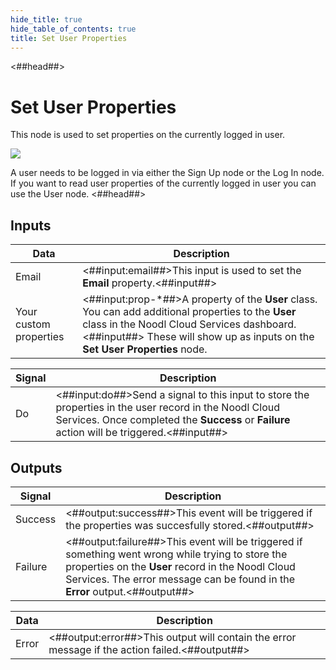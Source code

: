 ```yaml
---
hide_title: true
hide_table_of_contents: true
title: Set User Properties
---
```


<##head##>

# Set User Properties

This node is used to set properties on the currently logged in user.

<div className="ndl-image-with-background l">

![](nodes/data/user/set-user-properties/set-user-properties-nodes.png)

</div>

A user needs to be logged in via either the <span className="ndl-node">Sign Up</span> node or the <span className="ndl-node">Log In</span> node. If you want to read user properties of the currently logged in user you can use the <span className="ndl-node">User</span> node.
<##head##>

## Inputs

| Data                                                     | Description                                                                                                                                                                                                                       |
| -------------------------------------------------------- | --------------------------------------------------------------------------------------------------------------------------------------------------------------------------------------------------------------------------------- |
| <span className="ndl-data">Email</span>                  | <##input:email##>This input is used to set the **Email** property.<##input##>                                                                                                                                                     |
| <span className="ndl-data">Your custom properties</span> | <##input:prop-\*##>A property of the **User** class. You can add additional properties to the **User** class in the Noodl Cloud Services dashboard. <##input##> These will show up as inputs on the **Set User Properties** node. |

| Signal                                 | Description                                                                                                                                                                                          |
| -------------------------------------- | ---------------------------------------------------------------------------------------------------------------------------------------------------------------------------------------------------- |
| <span className="ndl-signal">Do</span> | <##input:do##>Send a signal to this input to store the properties in the user record in the Noodl Cloud Services. Once completed the **Success** or **Failure** action will be triggered.<##input##> |

## Outputs

| Signal                                      | Description                                                                                                                                                                                                                           |
| ------------------------------------------- | ------------------------------------------------------------------------------------------------------------------------------------------------------------------------------------------------------------------------------------- |
| <span className="ndl-signal">Success</span> | <##output:success##>This event will be triggered if the properties was succesfully stored.<##output##>                                                                                                                                |
| <span className="ndl-signal">Failure</span> | <##output:failure##>This event will be triggered if something went wrong while trying to store the properties on the **User** record in the Noodl Cloud Services. The error message can be found in the **Error** output.<##output##> |

| Data                                    | Description                                                                                    |
| --------------------------------------- | ---------------------------------------------------------------------------------------------- |
| <span className="ndl-data">Error</span> | <##output:error##>This output will contain the error message if the action failed.<##output##> |
